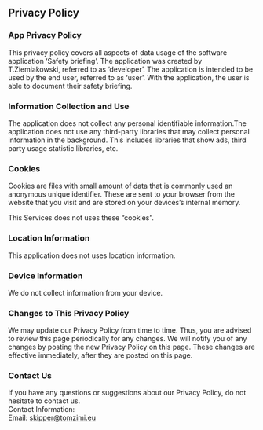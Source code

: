 Privacy Policy  
----------------

### App Privacy Policy  
This privacy policy covers all aspects of data usage of the software application ‘Safety briefing’. The application was created by T.Ziemiakowski, referred to as ‘developer’. The application is intended to be used by the end user, referred to as ‘user’.
With the application, the user is able to document their safety briefing.

### Information Collection and Use  
The application does not collect any personal identifiable information.The application does not use any third-party libraries that may collect personal information in the background. This includes libraries that show ads, third party usage statistic libraries, etc. 

### Cookies  
Cookies are files with small amount of data that is commonly used an anonymous unique identifier. These are sent to your browser from the website that you visit and are stored on your devices’s internal memory.  

This Services does not uses these “cookies”. 

### Location Information  
This application does not uses location information. 

### Device Information  
We do not collect information from your device.
   
### Changes to This Privacy Policy  
We may update our Privacy Policy from time to time. Thus, you are advised to review this page periodically for any changes. We will notify you of any changes by posting the new Privacy Policy on this page. These changes are effective immediately, after they are posted on this page.  

### Contact Us  
If you have any questions or suggestions about our Privacy Policy, do not hesitate to contact us.  
Contact Information:  
Email: skipper@tomzimi.eu  
